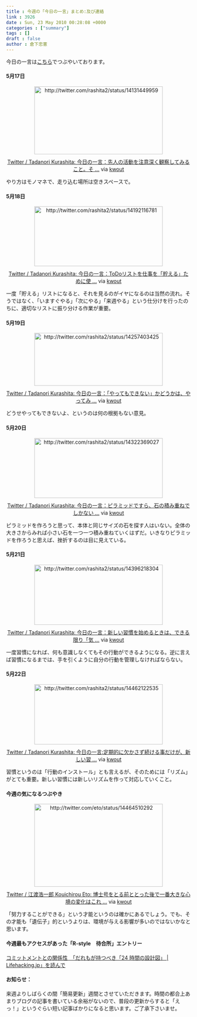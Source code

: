 ```yaml
---
title : 今週の「今日の一言」まとめ:及び連絡
link : 3926
date : Sun, 23 May 2010 00:28:08 +0000
categories : ["summary"]
tags : []
draft : false
author : 倉下忠憲
---
```


今日の一言は<a href="http://twitter.com/rashita2 ">こちら</a>でつぶやいております。


<h4>5月17日</h4>
<div class="kwout" style="text-align: center;"><img src="http://kwout.com/cutout/6/k8/uq/s2u_bor_rou_w350.jpg" alt="http://twitter.com/rashita2/status/14131449959" title="Twitter / Tadanori Kurashita: 今日の一言：先人の活動を注意深く観察してみること。そ ..." width="350" height="185" style="border: none;" usemap="#map_6k8uqs2u" /><map id="map_6k8uqs2u" name="map_6k8uqs2u"><area coords="15,99,72,105" href="http://twitter.com/rashita2/status/14131449959" alt="" shape="rect" /><area coords="15,124,42,152" href="http://twitter.com/rashita2" alt="" shape="rect" /><area coords="54,124,122,142" href="http://twitter.com/rashita2" alt="" shape="rect" /></map><p style="margin-top: 10px; text-align: center;"><a href="http://twitter.com/rashita2/status/14131449959">Twitter / Tadanori Kurashita: 今日の一言：先人の活動を注意深く観察してみること。そ ...</a> via <a href="http://kwout.com/quote/6k8uqs2u">kwout</a></p></div>
<!--more-->
やり方はモノマネで、走り込む場所は空きスペースで。
<h4>5月18日</h4>
<div class="kwout" style="text-align: center;"><img src="http://kwout.com/cutout/m/nk/z7/gyj_bor_rou_w350.jpg" alt="http://twitter.com/rashita2/status/14192116781" title="Twitter / Tadanori Kurashita: 今日の一言：ToDoリストを仕事を「貯える」ために使 ..." width="350" height="163" style="border: none;" usemap="#map_mnkz7gyj" /><map id="map_mnkz7gyj" name="map_mnkz7gyj"><area coords="16,77,72,83" href="http://twitter.com/rashita2/status/14192116781" alt="" shape="rect" /><area coords="16,103,43,131" href="http://twitter.com/rashita2" alt="" shape="rect" /><area coords="55,103,123,120" href="http://twitter.com/rashita2" alt="" shape="rect" /></map><p style="margin-top: 10px; text-align: center;"><a href="http://twitter.com/rashita2/status/14192116781">Twitter / Tadanori Kurashita: 今日の一言：ToDoリストを仕事を「貯える」ために使 ...</a> via <a href="http://kwout.com/quote/mnkz7gyj">kwout</a></p></div>
一度「貯える」リストになると、それを見るのがイヤになるのは当然の流れ。そうではなく、「いますぐやる」「次にやる」「来週やる」という仕分けを行ったのちに、適切なリストに振り分ける作業が重要。
<h4>5月19日</h4>
<div class="kwout" style="text-align: center;"><img src="http://kwout.com/cutout/a/r9/mz/8pm_bor_rou_w350.jpg" alt="http://twitter.com/rashita2/status/14257403425" title="Twitter / Tadanori Kurashita: 今日の一言：「やってもできない」かどうかは、やってみ ..." width="350" height="144" style="border: none;" usemap="#map_ar9mz8pm" /><map id="map_ar9mz8pm" name="map_ar9mz8pm"><area coords="16,56,73,62" href="http://twitter.com/rashita2/status/14257403425" alt="" shape="rect" /><area coords="16,81,43,109" href="http://twitter.com/rashita2" alt="" shape="rect" /><area coords="56,80,123,97" href="http://twitter.com/rashita2" alt="" shape="rect" /></map><p style="margin-top: 10px; text-align: center;"><a href="http://twitter.com/rashita2/status/14257403425">Twitter / Tadanori Kurashita: 今日の一言：「やってもできない」かどうかは、やってみ ...</a> via <a href="http://kwout.com/quote/ar9mz8pm">kwout</a></p></div>
どうせやってもできないよ、というのは何の根拠もない意見。
<h4>5月20日</h4>
<div class="kwout" style="text-align: center;"><img src="http://kwout.com/cutout/w/pu/fd/c36_bor_rou_w350.jpg" alt="http://twitter.com/rashita2/status/14322369027" title="Twitter / Tadanori Kurashita: 今日の一言：ピラミッドですら、石の積み重ねでしかない ..." width="350" height="163" style="border: none;" usemap="#map_wpufdc36" /><map id="map_wpufdc36" name="map_wpufdc36"><area coords="14,101,41,129" href="http://twitter.com/rashita2" alt="" shape="rect" /><area coords="54,101,122,118" href="http://twitter.com/rashita2" alt="" shape="rect" /><area coords="14,76,71,82" href="http://twitter.com/rashita2/status/14322369027" alt="" shape="rect" /></map><p style="margin-top: 10px; text-align: center;"><a href="http://twitter.com/rashita2/status/14322369027">Twitter / Tadanori Kurashita: 今日の一言：ピラミッドですら、石の積み重ねでしかない ...</a> via <a href="http://kwout.com/quote/wpufdc36">kwout</a></p></div>
ピラミッドを作ろうと思って、本体と同じサイズの石を探す人はいない。全体の大きさからみれば小さい石を一つ一つ積み重ねていくはずだ。いきなりピラミッドを作ろうと思えば、挫折するのは目に見えている。
<h4>5月21日</h4>
<div class="kwout" style="text-align: center;"><img src="http://kwout.com/cutout/s/84/ec/36t_bor_rou_w350.jpg" alt="http://twitter.com/rashita2/status/14396218304" title="Twitter / Tadanori Kurashita: 今日の一言：新しい習慣を始めるときは、できる限り「気 ..." width="350" height="164" style="border: none;" usemap="#map_s84ec36t" /><map id="map_s84ec36t" name="map_s84ec36t"><area coords="15,78,72,84" href="http://twitter.com/rashita2/status/14396218304" alt="" shape="rect" /><area coords="15,104,42,132" href="http://twitter.com/rashita2" alt="" shape="rect" /><area coords="55,104,122,121" href="http://twitter.com/rashita2" alt="" shape="rect" /></map><p style="margin-top: 10px; text-align: center;"><a href="http://twitter.com/rashita2/status/14396218304">Twitter / Tadanori Kurashita: 今日の一言：新しい習慣を始めるときは、できる限り「気 ...</a> via <a href="http://kwout.com/quote/s84ec36t">kwout</a></p></div>
一度習慣になれば、何も意識しなくてもその行動ができるようになる。逆に言えば習慣になるまでは、手を引くように自分の行動を管理しなければならない。
<h4>5月22日</h4>
<div class="kwout" style="text-align: center;"><img src="http://kwout.com/cutout/8/a5/iw/dc3_bor_rou_w350.jpg" alt="http://twitter.com/rashita2/status/14462122535" title="Twitter / Tadanori Kurashita: 今日の一言:定期的に欠かさず続ける事だけが、新しい習 ..." width="350" height="164" style="border: none;" usemap="#map_8a5iwdc3" /><map id="map_8a5iwdc3" name="map_8a5iwdc3"><area coords="16,77,44,83" href="http://twitter.com/rashita2/status/14462122535" alt="" shape="rect" /><area coords="47,77,81,83" href="http://www.tweetdeck.com/" alt="" shape="rect" /><area coords="16,102,43,130" href="http://twitter.com/rashita2" alt="" shape="rect" /><area coords="55,102,123,120" href="http://twitter.com/rashita2" alt="" shape="rect" /></map><p style="margin-top: 10px; text-align: center;"><a href="http://twitter.com/rashita2/status/14462122535">Twitter / Tadanori Kurashita: 今日の一言:定期的に欠かさず続ける事だけが、新しい習 ...</a> via <a href="http://kwout.com/quote/8a5iwdc3">kwout</a></p></div>
習慣というのは「行動のインストール」とも言えるが、そのためには「リズム」がとても重要。新しい習慣には新しいリズムを作って対応していくこと。
<h4>今週の気になるつぶやき</h4>
<div class="kwout" style="text-align: center;"><img src="http://kwout.com/cutout/c/mt/rf/ehr_bor_rou_w350.jpg" alt="http://twitter.com/eto/status/14464510292" title="Twitter / 江渡浩一郎 Kouichirou Eto: 博士号をとる前ととった後で一番大きな心境の変化はこれ ..." width="350" height="226" style="border: none;" usemap="#map_cmtrfehr" /><map id="map_cmtrfehr" name="map_cmtrfehr"><area coords="45,141,66,147" href="http://sourceforge.jp/projects/tween/wiki/FrontPage" alt="" shape="rect" /><area coords="14,141,43,147" href="http://twitter.com/eto/status/14464510292" alt="" shape="rect" /><area coords="14,166,41,195" href="http://twitter.com/eto" alt="" shape="rect" /><area coords="54,166,80,184" href="http://twitter.com/eto" alt="" shape="rect" /></map><p style="margin-top: 10px; text-align: center;"><a href="http://twitter.com/eto/status/14464510292">Twitter / 江渡浩一郎 Kouichirou Eto: 博士号をとる前ととった後で一番大きな心境の変化はこれ ...</a> via <a href="http://kwout.com/quote/cmtrfehr">kwout</a></p></div>

「努力することができる」という才能というのは確かにあるでしょう。でも、その才能も「遺伝子」的というよりは、環境が与える影響が多いのではないかなと思います。
<h4>今週最もアクセスがあった「R-style　待合所」エントリー</h4>
<a href="http://r-style.posterous.com/-24-lifehackingjp">コミットメントとの関係性　「だれもが持つべき「24 時間の設計図」 | Lifehacking.jp」を読んで</a>

<h4>お知らせ：</h4>
来週よりしばらくの間「簡易更新」週間とさせていただきます。時間の都合上あまりブログの記事を書いている余裕がないので、普段の更新からすると「えっ！」というぐらい短い記事ばかりになると思います。ご了承下さいませ。